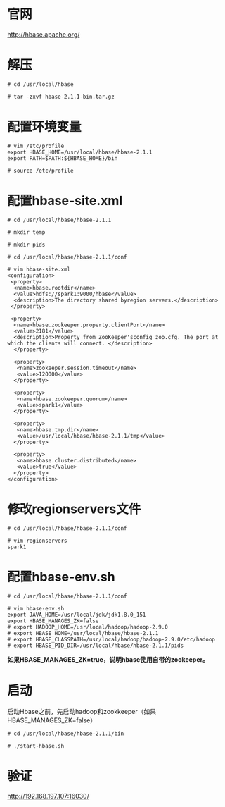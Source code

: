 # 官网
http://hbase.apache.org/

# 解压
```
# cd /usr/local/hbase

# tar -zxvf hbase-2.1.1-bin.tar.gz
```

# 配置环境变量
```
# vim /etc/profile
export HBASE_HOME=/usr/local/hbase/hbase-2.1.1
export PATH=$PATH:${HBASE_HOME}/bin

# source /etc/profile
```

# 配置hbase-site.xml
```
# cd /usr/local/hbase/hbase-2.1.1

# mkdir temp

# mkdir pids

# cd /usr/local/hbase/hbase-2.1.1/conf

# vim hbase-site.xml
<configuration>
 <property>
  <name>hbase.rootdir</name>
  <value>hdfs://spark1:9000/hbase</value>
  <description>The directory shared byregion servers.</description>
 </property>

 <property>
  <name>hbase.zookeeper.property.clientPort</name>
  <value>2181</value>
  <description>Property from ZooKeeper'sconfig zoo.cfg. The port at which the clients will connect. </description>
  </property>
 
  <property>
   <name>zookeeper.session.timeout</name>
   <value>120000</value>
  </property>

  <property>
   <name>hbase.zookeeper.quorum</name>
   <value>spark1</value>
  </property>

  <property>
   <name>hbase.tmp.dir</name>
   <value>/usr/local/hbase/hbase-2.1.1/tmp</value>
  </property>

  <property>
   <name>hbase.cluster.distributed</name>
   <value>true</value>
  </property>
</configuration>
```

# 修改regionservers文件
```
# cd /usr/local/hbase/hbase-2.1.1/conf

# vim regionservers
spark1
```

# 配置hbase-env.sh
```
# cd /usr/local/hbase/hbase-2.1.1/conf

# vim hbase-env.sh
export JAVA_HOME=/usr/local/jdk/jdk1.8.0_151
export HBASE_MANAGES_ZK=false
# export HADOOP_HOME=/usr/local/hadoop/hadoop-2.9.0
# export HBASE_HOME=/usr/local/hbase/hbase-2.1.1
# export HBASE_CLASSPATH=/usr/local/hadoop/hadoop-2.9.0/etc/hadoop
# export HBASE_PID_DIR=/usr/local/hbase/hbase-2.1.1/pids
```
**如果HBASE_MANAGES_ZK=true，说明hbase使用自带的zookeeper。**

# 启动
启动Hbase之前，先启动hadoop和zookkeeper（如果HBASE_MANAGES_ZK=false）
```
# cd /usr/local/hbase/hbase-2.1.1/bin

# ./start-hbase.sh
```

# 验证
http://192.168.197.107:16030/
